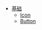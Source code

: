 - [基础](/base)
  - [Icon](/base/icon)
  - [Button](/base/button)
<!-- - [Guide](/guide)
  - [How to do A](/guide/how-to-do-a)
  - [How to do B](/guide/how-to-do-b) -->
